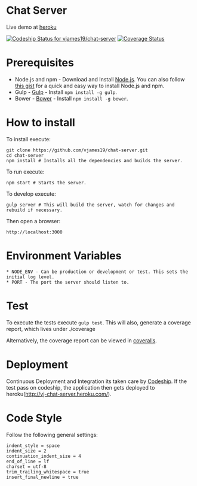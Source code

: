 # Chat Server
Live demo at [heroku](http://vj-chat-server.herokuapp.com/)

[ ![Codeship Status for vjames19/chat-server](https://codeship.com/projects/9e1416e0-4dda-0132-5218-2294dbcebc54/status)](https://codeship.com/projects/47502)
[![Coverage Status](https://coveralls.io/repos/vjames19/chat-server/badge.png?branch=master)](https://coveralls.io/r/vjames19/chat-server?branch=master)

# Prerequisites

* Node.js and npm - Download and Install [Node.js](http://www.nodejs.org/download/). You can also follow [this gist](https://gist.github.com/isaacs/579814) for a quick and easy way to install Node.js and npm.
* Gulp - [Gulp](http://gulpjs.com/) - Install `npm install -g gulp`.
* Bower - [Bower](http://bower.io/) - Install `npm install -g bower`.

# How to install

 To install execute:
 
    git clone https://github.com/vjames19/chat-server.git
    cd chat-server
    npm install # Installs all the dependencies and builds the server.

 To run execute:
    
    npm start # Starts the server.

 To develop execute:
    
    gulp server # This will build the server, watch for changes and rebuild if necessary.
    
 Then open a browser:
 
    http://localhost:3000
    
# Environment Variables
   
    * NODE_ENV - Can be production or development or test. This sets the initial log level.
    * PORT - The port the server should listen to.
    
# Test

To execute the tests execute `gulp test`. This will also, generate a coverage report, which lives under ./coverage

Alternatively, the coverage report can be viewed in [coveralls](https://coveralls.io/r/vjames19/chat-server).

# Deployment

Continuous Deployment and Integration its taken care by [Codeship](https://codeship.com/).
If the test pass on codeship, the application then gets deployed to heroku(http://vj-chat-server.heroku.com/).

# Code Style

  Follow the following general settings:

    indent_style = space
    indent_size = 2
    continuation_indent_size = 4
    end_of_line = lf
    charset = utf-8
    trim_trailing_whitespace = true
    insert_final_newline = true
